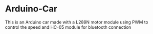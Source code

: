# Arduino-Car
This is an Arduino car made with a L289N  motor module using PWM to control the speed and HC-05 module for bluetooth connection
